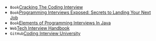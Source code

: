 + `Book`[Cracking The Coding Interview](pdf/Cracking-the-Coding-Interview-6th-Edition.pdf)
+ `Book`[Programming Interviews Exposed: Secrets to Landing Your Next Job](pdf/Programming-Interviews-Exposed.pdf)
+ `Book`[Elements of Programming Interviews In Java](pdf/Elements-of-Programming-Interviews-In-Java.pdf)
+ `Web`[Tech Interview Handbook](https://github.com/yangshun/tech-interview-handbook)
+ `GitHub`[Coding Interview University](https://github.com/jwasham/coding-interview-university)